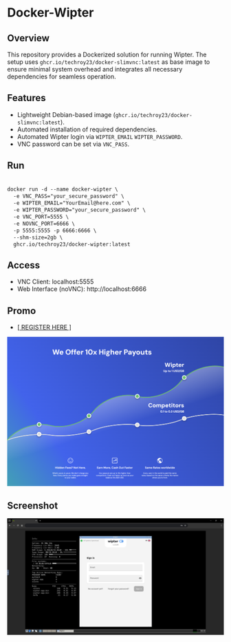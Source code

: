 # Docker-Wipter
   
## Overview
This repository provides a Dockerized solution for running Wipter. The setup uses `ghcr.io/techroy23/docker-slimvnc:latest` as base image to ensure minimal system overhead and integrates all necessary dependencies for seamless operation.

## Features
- Lightweight Debian-based image (`ghcr.io/techroy23/docker-slimvnc:latest`).
- Automated installation of required dependencies.
- Automated Wipter login via  `WIPTER_EMAIL` `WIPTER_PASSWORD`.
- VNC password can be set via `VNC_PASS`.

## Run
```

docker run -d --name docker-wipter \
  -e VNC_PASS="your_secure_password" \
  -e WIPTER_EMAIL="YourEmail@here.com" \
  -e WIPTER_PASSWORD="your_secure_password" \
  -e VNC_PORT=5555 \
  -e NOVNC_PORT=6666 \
  -p 5555:5555 -p 6666:6666 \
  --shm-size=2gb \
  ghcr.io/techroy23/docker-wipter:latest

```

## Access
- VNC Client: localhost:5555
- Web Interface (noVNC): http://localhost:6666

## Promo
<ul><li><a href="https://wipter.com/register?via=66075F1E60"> [ REGISTER HERE ] </a></li></ul>
<div align="center">
  <a href="https://wipter.com/register?via=66075F1E60">
    <img src="screenshot/img0.png" alt="Alt text">
  </a>
</div>

## Screenshot
<div align="center">
  <img src="screenshot/img1.png" alt="Alt text">
</div>

